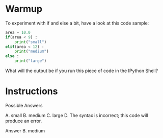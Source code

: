 # Warmup
To experiment with if and else a bit, have a look at this code sample:

```python
area = 10.0
if(area < 9) :
    print("small")
elif(area < 12) :
    print("medium")
else :
    print("large")
```

What will the output be if you run this piece of code in the IPython Shell?

# Instructions

Possible Answers

A. small
B. medium
C. large
D. The syntax is incorrect; this code will produce an error.

Answer
B. medium
